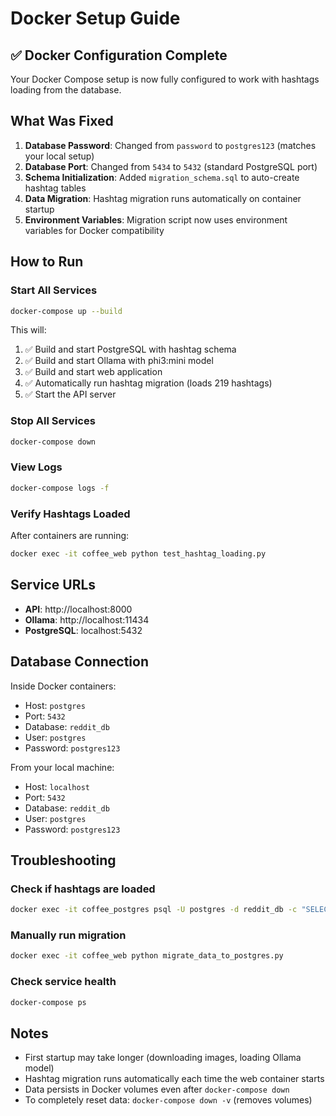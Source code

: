 # Docker Setup Guide

## ✅ Docker Configuration Complete

Your Docker Compose setup is now fully configured to work with hashtags loading from the database.

## What Was Fixed

1. **Database Password**: Changed from `password` to `postgres123` (matches your local setup)
2. **Database Port**: Changed from `5434` to `5432` (standard PostgreSQL port)
3. **Schema Initialization**: Added `migration_schema.sql` to auto-create hashtag tables
4. **Data Migration**: Hashtag migration runs automatically on container startup
5. **Environment Variables**: Migration script now uses environment variables for Docker compatibility

## How to Run

### Start All Services
```bash
docker-compose up --build
```

This will:
1. ✅ Build and start PostgreSQL with hashtag schema
2. ✅ Build and start Ollama with phi3:mini model
3. ✅ Build and start web application
4. ✅ Automatically run hashtag migration (loads 219 hashtags)
5. ✅ Start the API server

### Stop All Services
```bash
docker-compose down
```

### View Logs
```bash
docker-compose logs -f
```

### Verify Hashtags Loaded
After containers are running:
```bash
docker exec -it coffee_web python test_hashtag_loading.py
```

## Service URLs

- **API**: http://localhost:8000
- **Ollama**: http://localhost:11434
- **PostgreSQL**: localhost:5432

## Database Connection

Inside Docker containers:
- Host: `postgres`
- Port: `5432`
- Database: `reddit_db`
- User: `postgres`
- Password: `postgres123`

From your local machine:
- Host: `localhost`
- Port: `5432`
- Database: `reddit_db`
- User: `postgres`
- Password: `postgres123`

## Troubleshooting

### Check if hashtags are loaded
```bash
docker exec -it coffee_postgres psql -U postgres -d reddit_db -c "SELECT COUNT(*) FROM hashtag_knowledge;"
```

### Manually run migration
```bash
docker exec -it coffee_web python migrate_data_to_postgres.py
```

### Check service health
```bash
docker-compose ps
```

## Notes

- First startup may take longer (downloading images, loading Ollama model)
- Hashtag migration runs automatically each time the web container starts
- Data persists in Docker volumes even after `docker-compose down`
- To completely reset data: `docker-compose down -v` (removes volumes)
